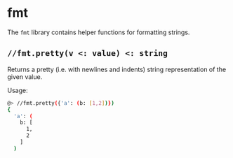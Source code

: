 # fmt

The `fmt` library contains helper functions for formatting strings.

## `//fmt.pretty(v <: value) <: string`

Returns a pretty (i.e. with newlines and indents) string representation of the given value.

Usage:

```bash
@> //fmt.pretty({'a': (b: [1,2])})
{
  'a': (
    b: [
      1,
      2
    ]
  )
```
